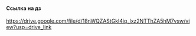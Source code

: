 #### Ссылка на дз
https://drive.google.com/file/d/18nWQZAStGkl4iq_lxz2NTThZA5hM7vsw/view?usp=drive_link